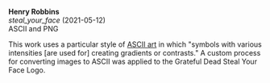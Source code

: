 **Henry Robbins**<br/>
*steal_your_face* (2021-05-12)<br/>
ASCII and PNG

This work uses a particular style of [ASCII
art](https://en.wikipedia.org/wiki/ASCII_art) in which "symbols with various
intensities [are used for] creating gradients or contrasts." A custom process
for converting images to ASCII was applied to the Grateful Dead Steal Your Face
Logo.
